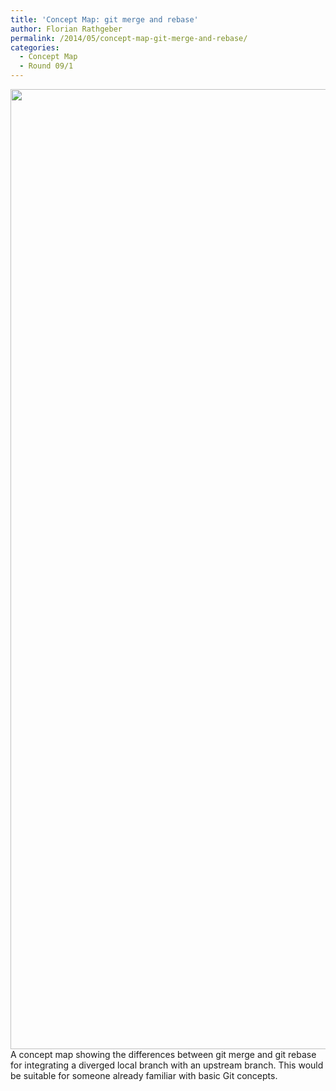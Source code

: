 ```yaml
---
title: 'Concept Map: git merge and rebase'
author: Florian Rathgeber
permalink: /2014/05/concept-map-git-merge-and-rebase/
categories:
  - Concept Map
  - Round 09/1
---
```

<img alt="" src="https://lh3.googleusercontent.com/-Ut5dyFI2hsM/U2LVf7Lzj9I/AAAAAAAAfkc/j0jkkcnJoS8/w2048/IMG_20140502_001454.jpg" width="2048" height="1536" /> 
A concept map showing the differences between git merge and git rebase for integrating a diverged local branch with an upstream branch. This would be suitable for someone already familiar with basic Git concepts.
